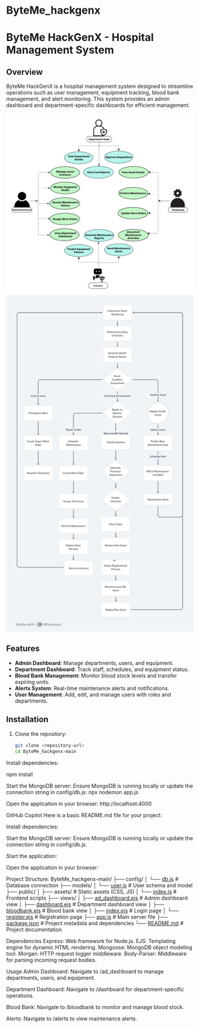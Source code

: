 # ByteMe_hackgenx

# ByteMe HackGenX - Hospital Management System

## Overview
ByteMe HackGenX is a hospital management system designed to streamline operations such as user management, equipment tracking, blood bank management, and alert monitoring. This system provides an admin dashboard and department-specific dashboards for efficient management.

![alt text](image.png)
![alt text](image-1.png)
## Features
- **Admin Dashboard**: Manage departments, users, and equipment.
- **Department Dashboard**: Track staff, schedules, and equipment status.
- **Blood Bank Management**: Monitor blood stock levels and transfer expiring units.
- **Alerts System**: Real-time maintenance alerts and notifications.
- **User Management**: Add, edit, and manage users with roles and departments.

## Installation

1. Clone the repository:
   ```bash
   git clone <repository-url>
   cd ByteMe_hackgenx-main

Install dependencies:

 npm install

 Start the MongoDB server: Ensure MongoDB is running locally or update the connection string in config/db.js:
 npx nodemon app.js

 Open the application in your browser:
 http://localhost:4000

 
GitHub Copilot
Here is a basic README.md file for your project:

Install dependencies:

Start the MongoDB server: Ensure MongoDB is running locally or update the connection string in config/db.js.

Start the application:

Open the application in your browser:

Project Structure:
ByteMe_hackgenx-main/
├── config/
│   └── [db.js](http://_vscodecontentref_/1)                # Database connection
├── models/
│   └── [user.js](http://_vscodecontentref_/2)              # User schema and model
├── public/
│   ├── assets/              # Static assets (CSS, JS)
│   └── [index.js](http://_vscodecontentref_/3)             # Frontend scripts
├── views/
│   ├── [ad_dashboard.ejs](http://_vscodecontentref_/4)     # Admin dashboard view
│   ├── [dashboard.ejs](http://_vscodecontentref_/5)        # Department dashboard view
│   ├── [bloodbank.ejs](http://_vscodecontentref_/6)        # Blood bank view
│   ├── [index.ejs](http://_vscodecontentref_/7)            # Login page
│   └── [register.ejs](http://_vscodecontentref_/8)         # Registration page
├── [app.js](http://_vscodecontentref_/9)                   # Main server file
├── [package.json](http://_vscodecontentref_/10)             # Project metadata and dependencies
└── [README.md](http://_vscodecontentref_/11)                # Project documentation

Dependencies
Express: Web framework for Node.js.
EJS: Templating engine for dynamic HTML rendering.
Mongoose: MongoDB object modeling tool.
Morgan: HTTP request logger middleware.
Body-Parser: Middleware for parsing incoming request bodies.

Usage
Admin Dashboard:
Navigate to /ad_dashboard to manage departments, users, and equipment.

Department Dashboard:
Navigate to /dashboard for department-specific operations.

Blood Bank:
Navigate to /bloodbank to monitor and manage blood stock.

Alerts:
Navigate to /alerts to view maintenance alerts.